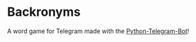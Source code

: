 # Backronyms

A word game for Telegram made with the [Python-Telegram-Bot](https://github.com/python-telegram-bot/python-telegram-bot)!
